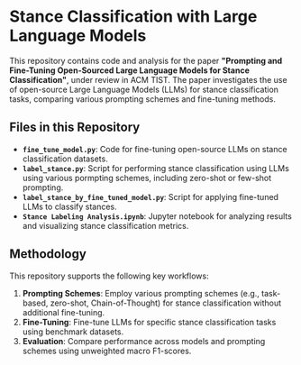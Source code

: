 # Stance Classification with Large Language Models

This repository contains code and analysis for the paper **"Prompting and Fine-Tuning Open-Sourced Large Language Models for Stance Classification"**, under review in ACM TIST. The paper investigates the use of open-source Large Language Models (LLMs) for stance classification tasks, comparing various prompting schemes and fine-tuning methods.

## Files in this Repository

- **`fine_tune_model.py`**: Code for fine-tuning open-source LLMs on stance classification datasets.
- **`label_stance.py`**: Script for performing stance classification using LLMs using various pormpting schemes, including zero-shot or few-shot prompting.
- **`label_stance_by_fine_tuned_model.py`**: Script for applying fine-tuned LLMs to classify stances.
- **`Stance Labeling Analysis.ipynb`**: Jupyter notebook for analyzing results and visualizing stance classification metrics.

## Methodology

This repository supports the following key workflows:
1. **Prompting Schemes**: Employ various prompting schemes (e.g., task-based, zero-shot, Chain-of-Thought) for stance classification without additional fine-tuning.
2. **Fine-Tuning**: Fine-tune LLMs for specific stance classification tasks using benchmark datasets.
3. **Evaluation**: Compare performance across models and prompting schemes using unweighted macro F1-scores.
